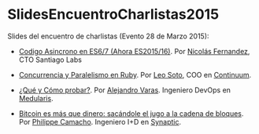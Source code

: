 # SlidesEncuentroCharlistas2015
Slides del encuentro de charlistas (Evento 28 de Marzo 2015):

- [Codigo Asincrono en ES6/7 (Ahora ES2015/16)](http://goo.gl/86v9kK). Por [Nicolás Fernandez](http://twitter.com/elBuraBure), CTO Santiago Labs

- [Concurrencia y Paralelismo en Ruby](https://www.dropbox.com/s/ckxc7nzsc20q00t/Concurrencia%20y%20Paralelismo%20en%20Ruby-LT.pdf?dl=0). Por [Leo Soto](http://twitter.com/leosoto), COO en [Continuum](http://continuum.cl).

- [¿Qué y Cómo probar?](https://docs.google.com/presentation/d/1cANych7EMfUCfKh5rXFbI5XdnwTWFuoOH3xCEYWdda4/pub#slide=id.gacb70dded_3_0). Por [Alejandro Varas](http://www.alejandrovaras.me/). Ingeniero DevOps en [Medularis](http://www.medularis.com/).

- [Bitcoin es más que dinero: sacándole el jugo a la cadena de bloques](http://www.slideshare.net/philippecamacho/bitcoin-es-ms-que-dinero-sacandole-el-jugo-a-la-cadena-de-bloques.). Por [Philippe Camacho](https://cl.linkedin.com/pub/philippe-camacho-ph-d/2/19/b5/en). Ingeniero I+D en [Synaptic](http://www.synaptic.cl/).
